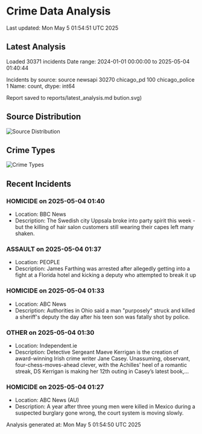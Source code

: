 # Crime Data Analysis
Last updated: Mon May  5 01:54:51 UTC 2025

## Latest Analysis

Loaded 30371 incidents
Date range: 2024-01-01 00:00:00 to 2025-05-04 01:40:44

Incidents by source:
source
newsapi           30270
chicago_pd          100
chicago_police        1
Name: count, dtype: int64

Report saved to reports/latest_analysis.md
bution.svg)

## Source Distribution
![Source Distribution](images/source_distribution.svg)

## Crime Types
![Crime Types](images/crime_types.svg)

## Recent Incidents

### HOMICIDE on 2025-05-04 01:40
- Location: BBC News
- Description: The Swedish city Uppsala broke into party spirit this week - but the killing of hair salon customers still wearing their capes left many shaken.


### ASSAULT on 2025-05-04 01:37
- Location: PEOPLE
- Description: James Farthing was arrested after allegedly getting into a fight at a Florida hotel and kicking a deputy who attempted to break it up


### HOMICIDE on 2025-05-04 01:33
- Location: ABC News
- Description: Authorities in Ohio said a man "purposely" struck and killed a sheriff's deputy the day after his teen son was fatally shot by police.


### OTHER on 2025-05-04 01:30
- Location: Independent.ie
- Description: Detective Sergeant Maeve Kerrigan is the creation of award-winning Irish crime writer Jane Casey. Unassuming, observant, four-chess-moves-ahead clever, with the Achilles’ heel of a romantic streak, DS Kerrigan is making her 12th outing in Casey’s latest book,…


### HOMICIDE on 2025-05-04 01:27
- Location: ABC News (AU)
- Description: A year after three young men were killed in Mexico during a suspected burglary gone wrong, the court system is moving slowly.

Analysis generated at: Mon May  5 01:54:50 UTC 2025
